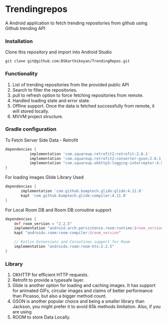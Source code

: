 # Trendingrepos
A Android application to fetch trending repositories from github using Github trending API

### Installation
Clone this repository and import into Android Studio

```
git clone git@github.com:DSKarthikeyan/TrendingRepos.git
```

### Functionality

1. List of trending repositories from the provided public API
2. Search to filter the repositories.
3. pull to refresh option to force fetching repositories from remote.
4. Handled loading state and error state.
5. Offline support. Once the data is fetched successfully from
   remote, it will stored locally.
6. MVVM project structure.

### Gradle configuration

To Fetch Server Side Data - Retrofit

```groovy
dependencies {
           implementation 'com.squareup.retrofit2:retrofit:2.6.1'
           implementation 'com.squareup.retrofit2:converter-gson:2.6.1'
           implementation "com.squareup.okhttp3:logging-interceptor:4.5.0"
}
```

For loading images Glide Library Used

```groovy
dependencies {
       implementation 'com.github.bumptech.glide:glide:4.11.0'
       kapt 'com.github.bumptech.glide:compiler:4.11.0'
}
```

For Local Room DB and Room DB coroutine support

```groovy
dependencies {
    def room_version = "2.2.5"
    implementation "android.arch.persistence.room:runtime:$room_version"
    kapt "androidx.room:room-compiler:$room_version"

    // Kotlin Extensions and Coroutines support for Room
    implementation "androidx.room:room-ktx:2.2.5"
}
```


### Library

1. OKHTTP for efficient HTTP requests.
2. Retrofit to provide a typesafe layer.
3. Glide is another option for loading and caching images. It has support for animated GIFs, circular images and claims of better performance than Picasso, but also a bigger method count.
4. GSON is another popular choice and being a smaller library than Jackson, you might prefer it to avoid 65k methods limitation. Also, if you are using
5. ROOM to store Data Locally.


